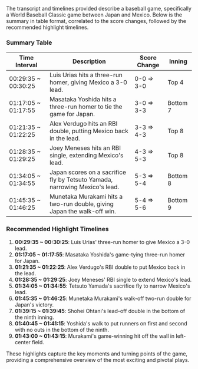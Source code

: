 The transcript and timelines provided describe a baseball game, specifically a World Baseball Classic game between Japan and Mexico. Below is the summary in table format, correlated to the score changes, followed by the recommended highlight timelines.

### Summary Table

| Time Interval      | Description                                                                                       | Score Change      | Inning       |
|--------------------|---------------------------------------------------------------------------------------------------|-------------------|--------------|
| 00:29:35 ~ 00:30:25| Luis Urias hits a three-run homer, giving Mexico a 3-0 lead.                                       | 0-0 => 3-0        | Top 4        |
| 01:17:05 ~ 01:17:55| Masataka Yoshida hits a three-run homer to tie the game for Japan.                                 | 3-0 => 3-3        | Bottom 7     |
| 01:21:35 ~ 01:22:25| Alex Verdugo hits an RBI double, putting Mexico back in the lead.                                  | 3-3 => 4-3        | Top 8        |
| 01:28:35 ~ 01:29:25| Joey Meneses hits an RBI single, extending Mexico's lead.                                          | 4-3 => 5-3        | Top 8        |
| 01:34:05 ~ 01:34:55| Japan scores on a sacrifice fly by Tetsuto Yamada, narrowing Mexico's lead.                        | 5-3 => 5-4        | Bottom 8     |
| 01:45:35 ~ 01:46:25| Munetaka Murakami hits a two-run double, giving Japan the walk-off win.                            | 5-4 => 5-6        | Bottom 9     |

### Recommended Highlight Timelines

1. **00:29:35 ~ 00:30:25**: Luis Urias' three-run homer to give Mexico a 3-0 lead.
2. **01:17:05 ~ 01:17:55**: Masataka Yoshida's game-tying three-run homer for Japan.
3. **01:21:35 ~ 01:22:25**: Alex Verdugo's RBI double to put Mexico back in the lead.
4. **01:28:35 ~ 01:29:25**: Joey Meneses' RBI single to extend Mexico's lead.
5. **01:34:05 ~ 01:34:55**: Tetsuto Yamada's sacrifice fly to narrow Mexico's lead.
6. **01:45:35 ~ 01:46:25**: Munetaka Murakami's walk-off two-run double for Japan's victory.
7. **01:39:15 ~ 01:39:45**: Shohei Ohtani's lead-off double in the bottom of the ninth inning.
8. **01:40:45 ~ 01:41:15**: Yoshida's walk to put runners on first and second with no outs in the bottom of the ninth.
9. **01:43:00 ~ 01:43:15**: Murakami's game-winning hit off the wall in left-center field.

These highlights capture the key moments and turning points of the game, providing a comprehensive overview of the most exciting and pivotal plays.